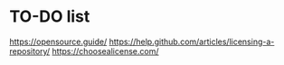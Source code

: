 # TO-DO list 

https://opensource.guide/
https://help.github.com/articles/licensing-a-repository/
https://choosealicense.com/
